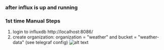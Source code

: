 
### after influx is up and running
### 1st time Manual Steps
1. login to influxdb http://localhost:8086/
2. create organization: organization = "weather" and bucket = "weather-data" (see telegraf config)
![alt text](image.png)